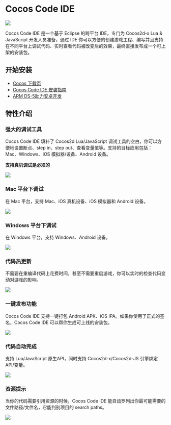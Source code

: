 # Cocos Code IDE

![](./res/cocos-code-splash.png)

Cocos Code IDE 是一个基于 Eclipse 的跨平台 IDE，专门为 Cocos2d-x Lua & JavaScript 开发人员准备，通过 IDE 你可以方便的创建游戏工程、编写并且支持在不同平台上调试代码、实时查看代码被改变后的效果，最终直接发布成一个可上架的安装包。


## 开始安装

+ [Cocos 下载页](http://cn.cocos2d-x.org/download)
+ [Cocos Code IDE 安装指南](./install-zh.md)
+ [ARM DS-5助力安卓开发](./ds-5/zh.md)

## 特性介绍

### 强大的调试工具
Cocos Code IDE 填补了 Cocos2d Lua/JavaScript 调试工具的空白，你可以方便地设置断点、step in、step out、查看变量值等。支持的目标应用包括：Mac、Windows、iOS 模拟器/设备、Android 设备。

**支持真机调试是必须的**

![](http://files.cocos2d-x.org/images/orgsite/codeide-p8.jpg)

### Mac 平台下调试
在 Mac 平台，支持 Mac、iOS 真机设备、iOS 模拟器和 Android 设备。

![](http://files.cocos2d-x.org/images/orgsite/codeide-p7.png?1405683192)

### Windows 平台下调试
在 Windows 平台，支持 Windows、Android 设备。

![](http://files.cocos2d-x.org/images/orgsite/codeide-p6.png?1405683192)

### 代码热更新
不需要在重编译代码上花费时间，甚至不需要重启游戏，你可以实时的检查代码变动对游戏的影响。

![](http://files.cocos2d-x.org/images/orgsite/codeide-p2.gif)

### 一键发布功能
Cocos Code IDE 支持一键打包 Android APK、iOS IPA。如果你使用了正式的签名，Cocos Code IDE 可以帮你生成可上线的安装包。

![](http://files.cocos2d-x.org/images/orgsite/codeide-p3.gif)

### 代码自动完成
支持 Lua/JavaScript 原生API，同时支持 Cocos2d-x/Cocos2d-JS 引擎绑定API/变量。

![](http://files.cocos2d-x.org/images/orgsite/codeide-p4.gif)

### 资源提示
当你的代码需要引用资源的时候，Cocos Code IDE 能自动罗列出你最可能需要的文件路径/文件名，它能判别项目的 search paths。

![](http://files.cocos2d-x.org/images/orgsite/codeide-p5.gif)

